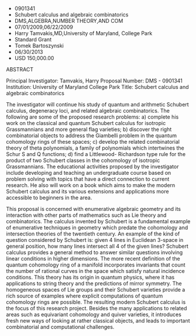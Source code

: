 
* 0901341
* Schubert calculus and algebraic combinatorics
* DMS,ALGEBRA,NUMBER THEORY,AND COM
* 07/01/2009,06/22/2009
* Harry Tamvakis,MD,University of Maryland, College Park
* Standard Grant
* Tomek Bartoszynski
* 06/30/2013
* USD 150,000.00

ABSTRACT

Principal Investigator: Tamvakis, Harry Proposal Number: DMS - 0901341
Institution: University of Maryland College Park Title: Schubert calculus and
algebraic combinatorics

The investigator will continue his study of quantum and arithmetic Schubert
calculus, degeneracy loci, and related algebraic combinatorics. The following
are some of the proposed research problems: a) complete his work on the
classical and quantum Schubert calculus for isotropic Grassmannians and more
general flag varieties; b) discover the right combinatorial objects to address
the Giambelli problem in the quantum cohomology rings of these spaces; c)
develop the related combinatorial theory of theta polynomials, a family of
polynomials which intertwines the Schur S and Q functions; d) find a Littlewood-
Richardson type rule for the product of two Schubert classes in the cohomology
of isotropic Grassmannians. The educational activities proposed by the
investigator include developing and teaching an undergraduate course based on
problem solving with topics that have a direct connection to current research.
He also will work on a book which aims to make the modern Schubert calculus and
its various extensions and applications more accessible to beginners in the
area.

This proposal is concerned with enumerative algebraic geometry and its
interaction with other parts of mathematics such as Lie theory and
combinatorics. The calculus invented by Schubert is a fundamental example of
enumerative techniques in geometry which predate the cohomology and intersection
theories of the twentieth century. An example of the kind of question considered
by Schubert is: given 4 lines in Euclidean 3-space in general position, how many
lines intersect all 4 of the given lines? Schubert calculus provides a general
method to answer similar questions involving linear conditions in higher
dimensions. The more recent definition of the quantum cohomology ring of a
manifold incorporates invariants that count the number of rational curves in the
space which satisfy natural incidence conditions. This theory has its origin in
quantum physics, where it has applications to string theory and the predictions
of mirror symmetry. The homogeneous spaces of Lie groups and their Schubert
varieties provide a rich source of examples where explicit computations of
quantum cohomology rings are possible. The resulting modern Schubert calculus is
the focus of this research project. Besides the many applications to related
areas such as equivariant cohomology and quiver varieties, it introduces fresh
new ways of looking at rather classical objects, and leads to important
combinatorial and computational challenges.
